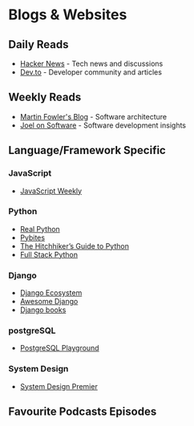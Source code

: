 # Blogs & Websites

## Daily Reads
- [Hacker News](https://news.ycombinator.com/) - Tech news and discussions
- [Dev.to](https://dev.to/) - Developer community and articles

## Weekly Reads
- [Martin Fowler's Blog](https://martinfowler.com/) - Software architecture
- [Joel on Software](https://www.joelonsoftware.com/) - Software development insights

## Language/Framework Specific

### JavaScript
- [JavaScript Weekly](https://javascriptweekly.com/)

### Python
- [Real Python](https://realpython.com/)
- [Pybites](https://pybitesplatform.com/)
- [The Hitchhiker’s Guide to Python](https://docs.python-guide.org/)
- [Full Stack Python](https://www.fullstackpython.com/)

### Django 
- [Django Ecosystem](https://www.djangoproject.com/community/ecosystem/)
- [Awesome Django](https://awesomedjango.org/)
- [Django books](https://djangobook.com/)

### postgreSQL
- [PostgreSQL Playground](https://www.crunchydata.com/developers/playground/learn-sql)

### System Design 
- [System Design Premier](https://github.com/donnemartin/system-design-primer)
## Favourite Podcasts Episodes


